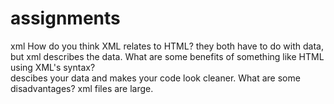 # assignments
xml 
How do you think XML relates to HTML? 
they both have to do with data, but xml describes the data.
What are some benefits of something like HTML using XML's syntax?  
descibes your data and makes your code look cleaner.
What are some disadvantages? 
xml files are large.
